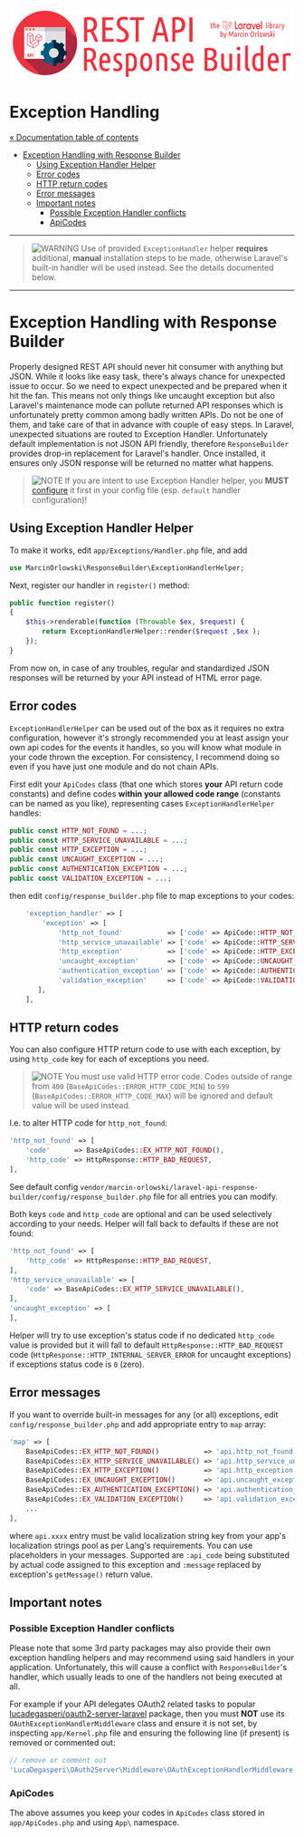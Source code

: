 ![REST API Response Builder for Laravel](../artwork/laravel-api-response-builder-logo.png)

# Exception Handling #

[« Documentation table of contents](README.md)

* [Exception Handling with Response Builder](#exception-handling-with-response-builder)
  * [Using Exception Handler Helper](#using-exception-handler-helper)
  * [Error codes](#error-codes)
  * [HTTP return codes](#http-return-codes)
  * [Error messages](#error-messages)
  * [Important notes](#important-notes)
    * [Possible Exception Handler conflicts](#possible-exception-handler-conflicts)
    * [ApiCodes](#apicodes)

---

> ![WARNING](img/warning.png) Use of provided `ExceptionHandler` helper **requires** additional,
> **manual** installation steps to be made, otherwise Laravel's built-in handler will be used
> instead. See the details documented below.

---

# Exception Handling with Response Builder #

Properly designed REST API should never hit consumer with anything but JSON. While it looks like
easy task, there's always chance for unexpected issue to occur. So we need to expect unexpected and
be prepared when it hit the fan. This means not only things like uncaught exception but also
Laravel's maintenance mode can pollute returned API responses which is unfortunately pretty common
among badly written APIs. Do not be one of them, and take care of that in advance with couple of
easy steps. In Laravel, unexpected situations are routed to Exception Handler. Unfortunately default
implementation is not JSON API friendly, therefore `ResponseBuilder` provides drop-in replacement
for Laravel's handler. Once installed, it ensures only JSON response will be returned no matter what
happens.

> ![NOTE](img/notes.png) If you are intent to use Exception Handler helper, you
> **MUST** [configure](config.md) it first in your config file (esp. `default` handler
> configuration)!

## Using Exception Handler Helper ##

To make it works, edit `app/Exceptions/Handler.php` file, and add

```php
use MarcinOrlowski\ResponseBuilder\ExceptionHandlerHelper;
```

Next, register our handler in `register()` method:

```php
public function register()
{
    $this->renderable(function (Throwable $ex, $request) {
        return ExceptionHandlerHelper::render($request ,$ex );
    });
}
```

From now on, in case of any troubles, regular and standardized JSON responses will be
returned by your API instead of HTML error page.

## Error codes ##

`ExceptionHandlerHelper` can be used out of the box as it requires no extra configuration, however
it's strongly recommended you at least assign your own api codes for the events it handles, so you
will know what module in your code thrown the exception. For consistency, I recommend doing so even
if you have just one module and do not chain APIs.

First edit your `ApiCodes` class (that one which stores **your** API return code constants) and
define codes **within your allowed code range** (constants can be named as you like), representing
cases `ExceptionHandlerHelper` handles:

```php
public const HTTP_NOT_FOUND = ...;
public const HTTP_SERVICE_UNAVAILABLE = ...;
public const HTTP_EXCEPTION = ...;
public const UNCAUGHT_EXCEPTION = ...;
public const AUTHENTICATION_EXCEPTION = ...;
public const VALIDATION_EXCEPTION = ...;
```

then edit `config/response_builder.php` file to map exceptions to your codes:

```php
    'exception_handler' => [
        'exception' => [
            'http_not_found'           => ['code' => ApiCode::HTTP_NOT_FOUND],
            'http_service_unavailable' => ['code' => ApiCode::HTTP_SERVICE_UNAVAILABLE],
            'http_exception'           => ['code' => ApiCode::HTTP_EXCEPTION],
            'uncaught_exception'       => ['code' => ApiCode::UNCAUGHT_EXCEPTION],
            'authentication_exception' => ['code' => ApiCode::AUTHENTICATION_EXCEPTION],
            'validation_exception'     => ['code' => ApiCode::VALIDATION_EXCEPTION],
       ],
    ],
```

## HTTP return codes ##

You can also configure HTTP return code to use with each exception, by using `http_code` key
for each of exceptions you need.

> ![NOTE](img/notes.png) You must use valid HTTP error code. Codes outside of range from `400`
> (`BaseApiCodes::ERROR_HTTP_CODE_MIN`) to `599` (`BaseApiCodes::ERROR_HTTP_CODE_MAX`) will be
> ignored
> and default value will be used instead.

I.e. to alter HTTP code for `http_not_found`:

```php
'http_not_found' => [
    'code'      => BaseApiCodes::EX_HTTP_NOT_FOUND(),
    'http_code' => HttpResponse::HTTP_BAD_REQUEST,
],
```

See default config `vendor/marcin-orlowski/laravel-api-response-builder/config/response_builder.php`
file for all entries you can modify.

Both keys `code` and `http_code` are optional and can be used selectively according to your needs.
Helper will fall back to defaults if these are not found:

```php
'http_not_found' => [
    'http_code' => HttpResponse::HTTP_BAD_REQUEST,
],
'http_service_unavailable' => [
    'code' => BaseApiCodes::EX_HTTP_SERVICE_UNAVAILABLE(),
],
'uncaught_exception' => [
],
````

Helper will try to use exception's status code if no dedicated `http_code` value is provided but it
will fall to default `HttpResponse::HTTP_BAD_REQUEST` code
(`HttpResponse::HTTP_INTERNAL_SERVER_ERROR` for uncaught exceptions) if exceptions status code is
`0` (zero).

## Error messages ##

If you want to override built-in messages for any (or all) exceptions, edit
`config/response_builder.php` and add appropriate entry to `map` array:

```php
'map' => [
    BaseApiCodes::EX_HTTP_NOT_FOUND()           => 'api.http_not_found',
    BaseApiCodes::EX_HTTP_SERVICE_UNAVAILABLE() => 'api.http_service_unavailable',
    BaseApiCodes::EX_HTTP_EXCEPTION()           => 'api.http_exception',
    BaseApiCodes::EX_UNCAUGHT_EXCEPTION()       => 'api.uncaught_exception',
    BaseApiCodes::EX_AUTHENTICATION_EXCEPTION() => 'api.authentication_exception',
    BaseApiCodes::EX_VALIDATION_EXCEPTION()     => 'api.validation_exception',
    ...
],
```

where `api.xxxx` entry must be valid localization string key from your app's localization strings
pool as per Lang's requirements. You can use placeholders in your messages. Supported are
`:api_code` being substituted by actual code assigned to this exception and `:message`
replaced by exception's `getMessage()` return value.

## Important notes ##

### Possible Exception Handler conflicts ###

Please note that some 3rd party packages may also provide their own exception handling helpers and
may recommend using said handlers in your application. Unfortunately, this will cause a conflict
with `ResponseBuilder`'s handler, which usually leads to one of the handlers not being executed
at all.

For example if your API delegates OAuth2 related tasks to popular
[lucadegasperi/oauth2-server-laravel](https://packagist.org/packages/lucadegasperi/oauth2-server-laravel)
package, then you must **NOT** use its `OAuthExceptionHandlerMiddleware` class and ensure it is not
set, by inspecting `app/Kernel.php` file and ensuring the following line (if present) is removed or
commented out:

```php
// remove or comment out
'LucaDegasperi\OAuth2Server\Middleware\OAuthExceptionHandlerMiddleware',
```

### ApiCodes ###

The above assumes you keep your codes in `ApiCodes` class stored in `app/ApiCodes.php` and using
`App\` namespace.

